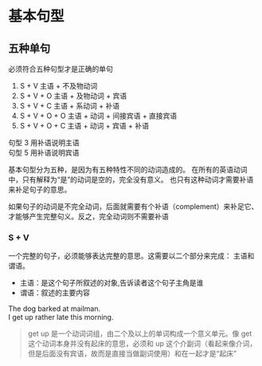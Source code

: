 # 基本句型

## 五种单句

必须符合五种句型才是正确的单句

1. S + V    主语 + 不及物动词
2. S + V + O    主语 + 及物动词 + 宾语
3. S + V + C    主语 + 系动词 + 补语
4. S + V + O + O    主语 + 动词 + 间接宾语 + 直接宾语
5. S + V + O + C    主语 + 动词 + 宾语 + 补语

句型 3 用补语说明主语  
句型 5 用补语说明宾语  

基本句型分为五种，是因为有五种特性不同的动词造成的。
在所有的英语动词中，只有解释为“是”的动词是空的，完全没有意义。
也只有这种动词才需要补语来补足句子的意思。

如果句子的动词是不完全动词，后面就需要有个补语（complement）来补足它、才能够产生完整句义。反之，完全动词则不需要补语

### S + V

一个完整的句子，必须能够表达完整的意思。这需要以二个部分来完成： 主语和谓语。

* 主语：是这个句子所叙述的对象,告诉读者这个句子主角是谁
* 谓语：叙述的主要内容

The dog barked at mailman.  
I get up rather late this morning.  

> get up 是一个动词词组，由二个及以上的单词构成一个意义单元。像 get 这个动词本身并没有起床的意思，必须和
> up 这个介副词（看起来像介词，但是后面没有宾语，故而是直接当做副词使用）和在一起才是“起床”
